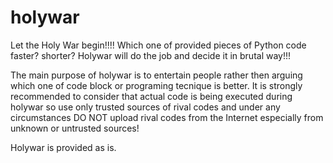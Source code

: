 # holywar
Let the Holy War begin!!!! Which one of provided pieces of Python code faster? shorter? Holywar will do the job and decide it in brutal way!!!

The main purpose of holywar is to entertain people rather then arguing which one of code block or programing tecnique is better.
It is strongly recommended to consider that actual code is being executed during holywar so use only trusted sources of rival codes and under any circumstances DO NOT upload rival codes from the Internet especially from unknown or untrusted sources!

Holywar is provided as is.
